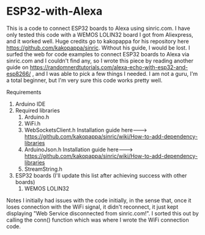 # ESP32-with-Alexa
This is a code to connect ESP32 boards to Alexa using sinric.com.
I have only tested this code with a WEMOS LOLIN32 board I got from Aliexpress, and it worked well.
Huge credits go to kakopappa for his repository here https://github.com/kakopappa/sinric. Without his guide, I would be lost.
I surfed the web for code examples to connect ESP32 boards to Alexa via sinric.com and I couldn't find any, so I wrote this piece by reading another guide on https://randomnerdtutorials.com/alexa-echo-with-esp32-and-esp8266/ , and I was able to pick a few things I needed.
I am not a guru, I'm a total beginner, but I'm very sure this code works pretty well.

Requirements
1. Arduino IDE
2. Required libraries
    1. Arduino.h
    2. WiFi.h
    3. WebSocketsClient.h Installation guide here---> https://github.com/kakopappa/sinric/wiki/How-to-add-dependency-libraries
    4. ArduinoJson.h Installation guide here---> https://github.com/kakopappa/sinric/wiki/How-to-add-dependency-libraries
    5. StreamString.h
3. ESP32 boards (I'll update this list after achieving success with other boards)
   1. WEMOS LOLIN32
   
Notes
I initially had issues with the code initially, in the sense that, once it loses connection with the WiFi signal, it didn't reconnect, it just kept displaying "Web Service disconnected from sinric.com!". I sorted this out by calling the conn() function which was where I wrote the WiFi connection code.
